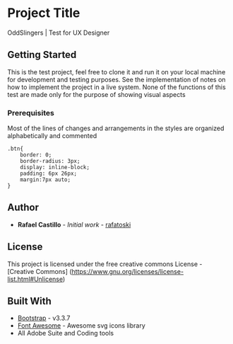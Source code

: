 # Project Title

OddSlingers | Test for UX Designer

## Getting Started

This is the test project, feel free to clone it and run it on your local machine for development and testing purposes. See the implementation of notes on how to implement the project in a live system. None of the functions of this test are made only for the purpose of showing visual aspects

### Prerequisites

Most of the lines of changes and arrangements in the styles are organized alphabetically and commented

```
.btn{
	border: 0;
	border-radius: 3px;
	display: inline-block;
	padding: 6px 26px;
	margin:7px auto;
}
```

## Author

* **Rafael Castillo** - *Initial work* - [rafatoski](https://github.com/rafatoski)

## License

This project is licensed under the free creative commons License - [Creative Commons] (https://www.gnu.org/licenses/license-list.html#Unlicense)

## Built With

* [Bootstrap](https://getbootstrap.com/docs/3.3/) - v3.3.7
* [Font Awesome](http://fontawesome.io/icons/) - Awesome svg icons library
* All Adobe Suite and Coding tools

